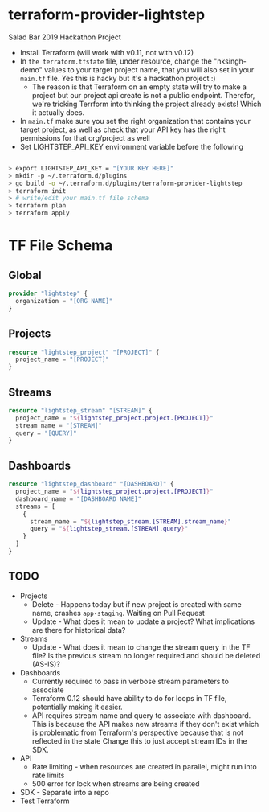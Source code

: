# terraform-provider-lightstep
Salad Bar 2019 Hackathon Project

* Install Terraform (will work with v0.11, not with v0.12)
* In `the terraform.tfstate` file, under resource, change the "nksingh-demo" values to your target project name, that you will also set in your `main.tf` file. Yes this is hacky but it's a hackathon project :)
  * The reason is that Terraform on an empty state will try to make a project but our project api create is not a public endpoint. Therefor, we're tricking Terrform into thinking the project already exists! Which it actually does. 
* In `main.tf` make sure you set the right organization that contains your target project, as well as check that your API key has the right permissions for that org/project as well
* Set LIGHTSTEP_API_KEY environment variable before the following

```bash

> export LIGHTSTEP_API_KEY = "[YOUR KEY HERE]"
> mkdir -p ~/.terraform.d/plugins
> go build -o ~/.terraform.d/plugins/terraform-provider-lightstep
> terraform init
> # write/edit your main.tf file schema
> terraform plan
> terraform apply
```

# TF File Schema

## Global

```terraform
provider "lightstep" {
  organization = "[ORG NAME]"
}
```

## Projects


```terraform
resource "lightstep_project" "[PROJECT]" {
  project_name = "[PROJECT]"
}
```

## Streams

```terraform
resource "lightstep_stream" "[STREAM]" {
  project_name = "${lightstep_project.project.[PROJECT]}"
  stream_name = "[STREAM]"
  query = "[QUERY]"
}
```

## Dashboards

```terraform
resource "lightstep_dashboard" "[DASHBOARD]" {
  project_name = "${lightstep_project.project.[PROJECT]}"
  dashboard_name = "[DASHBOARD NAME]"
  streams = [
    {
      stream_name = "${lightstep_stream.[STREAM].stream_name}"
      query = "${lightstep_stream.[STREAM].query}"
    }
  ]
}

```


## TODO

* Projects
  * Delete - Happens today but if new project is created with same name, crashes `app-staging`. Waiting on Pull Request
  * Update - What does it mean to update a project? What implications are there for historical data? 
* Streams 
  * Update - What does it mean to change the stream query in the TF file? Is the previous stream no longer required and should be deleted (AS-IS)?
* Dashboards
  * Currently required to pass in verbose stream parameters to associate
  * Terraform 0.12 should have ability to do for loops in TF file, potentially making it easier. 
  * API requires stream name and query to associate with dashboard. This is because the API makes new streams if they don't exist which is problematic from Terraform's perspective because that is not reflected in the state  Change this to just accept stream IDs in the SDK.
* API
  * Rate limiting - when resources are created in parallel, might run into rate limits
  * 500 error for lock when streams are being created
* SDK - Separate into a repo
* Test Terraform


